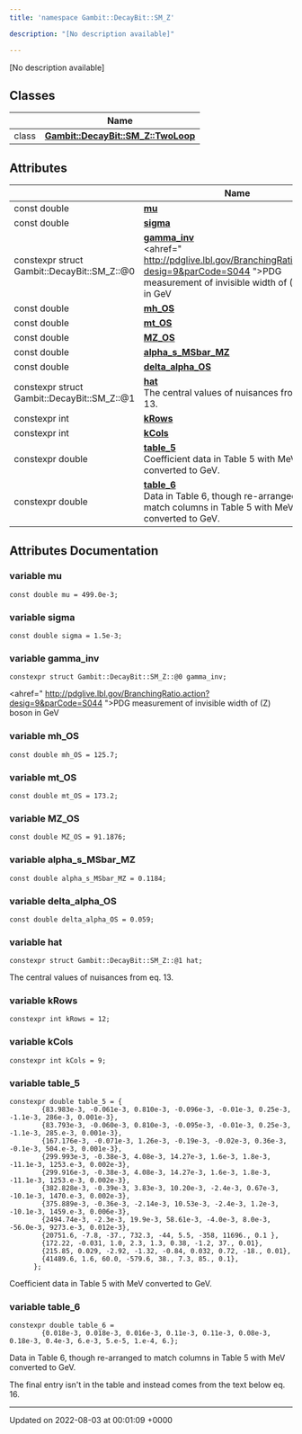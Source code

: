 ```yaml
---
title: 'namespace Gambit::DecayBit::SM_Z'

description: "[No description available]"

---
```







[No description available]

## Classes

|                | Name           |
| -------------- | -------------- |
| class | **[Gambit::DecayBit::SM_Z::TwoLoop](/documentation/code/colliderbit_development/classes/classgambit_1_1decaybit_1_1sm__z_1_1twoloop/)**  |

## Attributes

|                | Name           |
| -------------- | -------------- |
| const double | **[mu](/documentation/code/colliderbit_development/namespaces/namespacegambit_1_1decaybit_1_1sm__z/#variable-mu)**  |
| const double | **[sigma](/documentation/code/colliderbit_development/namespaces/namespacegambit_1_1decaybit_1_1sm__z/#variable-sigma)**  |
| constexpr struct Gambit::DecayBit::SM_Z::@0 | **[gamma_inv](/documentation/code/colliderbit_development/namespaces/namespacegambit_1_1decaybit_1_1sm__z/#variable-gamma-inv)** <br><ahref=" http://pdglive.lbl.gov/BranchingRatio.action?desig=9&parCode=S044 ">PDG measurement of invisible width of \(Z\) boson in GeV  |
| const double | **[mh_OS](/documentation/code/colliderbit_development/namespaces/namespacegambit_1_1decaybit_1_1sm__z/#variable-mh-os)**  |
| const double | **[mt_OS](/documentation/code/colliderbit_development/namespaces/namespacegambit_1_1decaybit_1_1sm__z/#variable-mt-os)**  |
| const double | **[MZ_OS](/documentation/code/colliderbit_development/namespaces/namespacegambit_1_1decaybit_1_1sm__z/#variable-mz-os)**  |
| const double | **[alpha_s_MSbar_MZ](/documentation/code/colliderbit_development/namespaces/namespacegambit_1_1decaybit_1_1sm__z/#variable-alpha-s-msbar-mz)**  |
| const double | **[delta_alpha_OS](/documentation/code/colliderbit_development/namespaces/namespacegambit_1_1decaybit_1_1sm__z/#variable-delta-alpha-os)**  |
| constexpr struct Gambit::DecayBit::SM_Z::@1 | **[hat](/documentation/code/colliderbit_development/namespaces/namespacegambit_1_1decaybit_1_1sm__z/#variable-hat)** <br>The central values of nuisances from eq. 13.  |
| constexpr int | **[kRows](/documentation/code/colliderbit_development/namespaces/namespacegambit_1_1decaybit_1_1sm__z/#variable-krows)**  |
| constexpr int | **[kCols](/documentation/code/colliderbit_development/namespaces/namespacegambit_1_1decaybit_1_1sm__z/#variable-kcols)**  |
| constexpr double | **[table_5](/documentation/code/colliderbit_development/namespaces/namespacegambit_1_1decaybit_1_1sm__z/#variable-table-5)** <br>Coefficient data in Table 5 with MeV converted to GeV.  |
| constexpr double | **[table_6](/documentation/code/colliderbit_development/namespaces/namespacegambit_1_1decaybit_1_1sm__z/#variable-table-6)** <br>Data in Table 6, though re-arranged to match columns in Table 5 with MeV converted to GeV.  |



## Attributes Documentation

### variable mu

```
const double mu = 499.0e-3;
```


### variable sigma

```
const double sigma = 1.5e-3;
```


### variable gamma_inv

```
constexpr struct Gambit::DecayBit::SM_Z::@0 gamma_inv;
```

<ahref=" http://pdglive.lbl.gov/BranchingRatio.action?desig=9&parCode=S044 ">PDG measurement of invisible width of \(Z\) boson in GeV 

### variable mh_OS

```
const double mh_OS = 125.7;
```


### variable mt_OS

```
const double mt_OS = 173.2;
```


### variable MZ_OS

```
const double MZ_OS = 91.1876;
```


### variable alpha_s_MSbar_MZ

```
const double alpha_s_MSbar_MZ = 0.1184;
```


### variable delta_alpha_OS

```
const double delta_alpha_OS = 0.059;
```


### variable hat

```
constexpr struct Gambit::DecayBit::SM_Z::@1 hat;
```

The central values of nuisances from eq. 13. 

### variable kRows

```
constexpr int kRows = 12;
```


### variable kCols

```
constexpr int kCols = 9;
```


### variable table_5

```
constexpr double table_5 = {
        {83.983e-3, -0.061e-3, 0.810e-3, -0.096e-3, -0.01e-3, 0.25e-3, -1.1e-3, 286e-3, 0.001e-3},
        {83.793e-3, -0.060e-3, 0.810e-3, -0.095e-3, -0.01e-3, 0.25e-3, -1.1e-3, 285.e-3, 0.001e-3},
        {167.176e-3, -0.071e-3, 1.26e-3, -0.19e-3, -0.02e-3, 0.36e-3, -0.1e-3, 504.e-3, 0.001e-3},
        {299.993e-3, -0.38e-3, 4.08e-3, 14.27e-3, 1.6e-3, 1.8e-3, -11.1e-3, 1253.e-3, 0.002e-3},
        {299.916e-3, -0.38e-3, 4.08e-3, 14.27e-3, 1.6e-3, 1.8e-3, -11.1e-3, 1253.e-3, 0.002e-3},
        {382.828e-3, -0.39e-3, 3.83e-3, 10.20e-3, -2.4e-3, 0.67e-3, -10.1e-3, 1470.e-3, 0.002e-3},
        {375.889e-3, -0.36e-3, -2.14e-3, 10.53e-3, -2.4e-3, 1.2e-3, -10.1e-3, 1459.e-3, 0.006e-3},
        {2494.74e-3, -2.3e-3, 19.9e-3, 58.61e-3, -4.0e-3, 8.0e-3, -56.0e-3, 9273.e-3, 0.012e-3},
        {20751.6, -7.8, -37., 732.3, -44, 5.5, -358, 11696., 0.1 },
        {172.22, -0.031, 1.0, 2.3, 1.3, 0.38, -1.2, 37., 0.01},
        {215.85, 0.029, -2.92, -1.32, -0.84, 0.032, 0.72, -18., 0.01},
        {41489.6, 1.6, 60.0, -579.6, 38., 7.3, 85., 0.1},
      };
```

Coefficient data in Table 5 with MeV converted to GeV. 

### variable table_6

```
constexpr double table_6 =
        {0.018e-3, 0.018e-3, 0.016e-3, 0.11e-3, 0.11e-3, 0.08e-3, 0.18e-3, 0.4e-3, 6.e-3, 5.e-5, 1.e-4, 6.};
```

Data in Table 6, though re-arranged to match columns in Table 5 with MeV converted to GeV. 

The final entry isn't in the table and instead comes from the text below eq. 16. 





-------------------------------

Updated on 2022-08-03 at 00:01:09 +0000